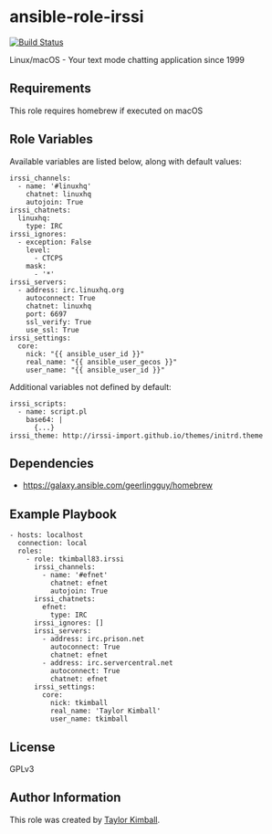 # ansible-role-irssi

[![Build Status](https://travis-ci.org/tkimball83/ansible-role-irssi.svg?branch=master)](https://travis-ci.org/tkimball83/ansible-role-irssi)

Linux/macOS - Your text mode chatting application since 1999

## Requirements

This role requires homebrew if executed on macOS

## Role Variables

Available variables are listed below, along with default values:

    irssi_channels:
      - name: '#linuxhq'
        chatnet: linuxhq
        autojoin: True
    irssi_chatnets:
      linuxhq:
        type: IRC
    irssi_ignores:
      - exception: False
        level:
          - CTCPS
        mask:
          - '*'
    irssi_servers:
      - address: irc.linuxhq.org
        autoconnect: True
        chatnet: linuxhq
        port: 6697
        ssl_verify: True
        use_ssl: True
    irssi_settings:
      core:
        nick: "{{ ansible_user_id }}"
        real_name: "{{ ansible_user_gecos }}"
        user_name: "{{ ansible_user_id }}"

Additional variables not defined by default:

    irssi_scripts:
      - name: script.pl
        base64: |
          {...}
    irssi_theme: http://irssi-import.github.io/themes/initrd.theme

## Dependencies

  * https://galaxy.ansible.com/geerlingguy/homebrew

## Example Playbook

    - hosts: localhost
      connection: local
      roles:
        - role: tkimball83.irssi
          irssi_channels:
            - name: '#efnet'
              chatnet: efnet
              autojoin: True
          irssi_chatnets:
            efnet:
              type: IRC
          irssi_ignores: []
          irssi_servers:
            - address: irc.prison.net
              autoconnect: True
              chatnet: efnet
            - address: irc.servercentral.net
              autoconnect: True
              chatnet: efnet
          irssi_settings:
            core:
              nick: tkimball
              real_name: 'Taylor Kimball'
              user_name: tkimball

## License

GPLv3

## Author Information

This role was created by [Taylor Kimball](http://www.linuxhq.org).
